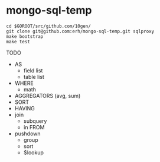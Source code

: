 # mongo-sql-temp

```
cd $GOROOT/src/github.com/10gen/
git clone git@github.com:erh/mongo-sql-temp.git sqlproxy
make bootstrap
make test
```

TODO


- AS
   - field list
   - table list
- WHERE
   - math
- AGGREGATORS (avg, sum)
- SORT
- HAVING
- join
   - subquery
   - in FROM   
- pushdown
   - group
   - sort
   - $lookup

